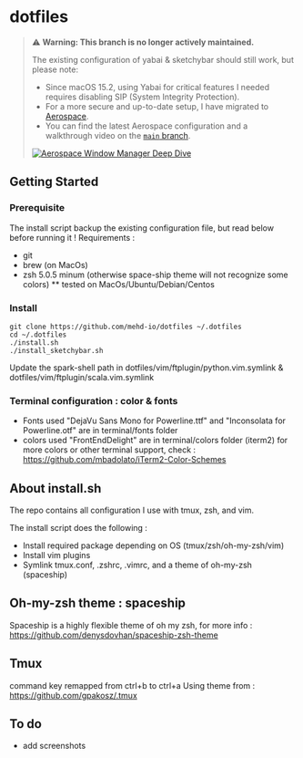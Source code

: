 # dotfiles

> ⚠️ **Warning: This branch is no longer actively maintained.**
>
> The existing configuration of yabai & sketchybar should still work, but please note:
>
> - Since macOS 15.2, using Yabai for critical features I needed requires disabling SIP (System Integrity Protection).
> - For a more secure and up-to-date setup, I have migrated to [Aerospace](https://github.com/nikitabobko/Aerospace).
> - You can find the latest Aerospace configuration and a walkthrough video on the [`main` branch](https://github.com/mehd-io/dotfiles/tree/main).
>
> [![Aerospace Window Manager Deep Dive](https://img.youtube.com/vi/gjR2eiomRwo/0.jpg)](https://www.youtube.com/watch?v=gjR2eiomRwo)


## Getting Started

### Prerequisite
The install script backup the existing configuration file, but read below before running it ! 
Requirements : 
* git
* brew (on MacOs)
* zsh 5.0.5 minum (otherwise space-ship theme will not recognize some colors)
** tested on MacOs/Ubuntu/Debian/Centos

### Install
```
git clone https://github.com/mehd-io/dotfiles ~/.dotfiles
cd ~/.dotfiles
./install.sh
./install_sketchybar.sh
```
Update the spark-shell path in dotfiles/vim/ftplugin/python.vim.symlink & dotfiles/vim/ftplugin/scala.vim.symlink

### Terminal configuration : color & fonts
* Fonts used "DejaVu Sans Mono for Powerline.ttf" and  "Inconsolata for Powerline.otf" are in terminal/fonts folder
* colors used "FrontEndDelight" are in terminal/colors folder (iterm2) for more colors or other terminal support, check : https://github.com/mbadolato/iTerm2-Color-Schemes

## About install.sh
The repo contains all configuration I use with tmux, zsh, and vim.

The install script does the following  :
* Install required package depending on OS (tmux/zsh/oh-my-zsh/vim)
* Install vim plugins
* Symlink tmux.conf, .zshrc, .vimrc, and a theme of oh-my-zsh (spaceship)

## Oh-my-zsh theme : spaceship
Spaceship is a highly flexible theme of oh my zsh, for more info : https://github.com/denysdovhan/spaceship-zsh-theme

## Tmux
command key remapped from ctrl+b to ctrl+a
Using theme from : https://github.com/gpakosz/.tmux

## To do
* add screenshots


